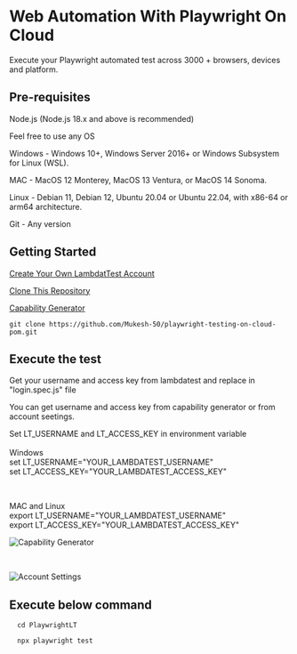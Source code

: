 
# Web Automation With Playwright On Cloud

Execute your Playwright automated test across 3000 + browsers, devices and platform.



## Pre-requisites

 Node.js  (Node.js 18.x and above is recommended) 

 Feel free to use any OS

 Windows - Windows 10+, Windows Server 2016+ or Windows Subsystem for Linux (WSL).

 MAC - MacOS 12 Monterey, MacOS 13 Ventura, or MacOS 14 Sonoma.

 Linux - Debian 11, Debian 12, Ubuntu 20.04 or Ubuntu 22.04, with x86-64 or arm64  architecture.

 Git - Any version


## Getting Started

[Create Your Own LambdatTest Account](https://accounts.lambdatest.com/register?utm_source=YouTube&utm_medium=Organic&utm_campaign=Oct30&utm_term=mo&utm_content=LT_Sign_Up)

[Clone This Repository](https://github.com/Mukesh-50/playwright-testing-on-cloud-pom.git)

[Capability Generator](https://www.lambdatest.com/capabilities-generator/)

```
git clone https://github.com/Mukesh-50/playwright-testing-on-cloud-pom.git
```



## Execute the test

Get your username and access key from lambdatest and replace in "login.spec.js" file

You can get username and access key from capability generator or from account seetings.

Set LT_USERNAME and LT_ACCESS_KEY in environment variable </br></br>
Windows</br>
set LT_USERNAME="YOUR_LAMBDATEST_USERNAME"</br>
set LT_ACCESS_KEY="YOUR_LAMBDATEST_ACCESS_KEY" 

</br>

MAC and Linux </br>
export LT_USERNAME="YOUR_LAMBDATEST_USERNAME" </br>
export LT_ACCESS_KEY="YOUR_LAMBDATEST_ACCESS_KEY" </br>


![Capability Generator](https://github.com/Mukesh-50/automation-testing-on-cloud-demo/assets/7221229/781aabaa-67eb-4b12-b0f8-f16bc9748d73)

<br>


![Account Settings](https://github.com/Mukesh-50/automation-testing-on-cloud-demo/assets/7221229/52e18133-6b0a-4a79-a754-58da2e2b7087)


## Execute below command

```
  cd PlaywrightLT

  npx playwright test
```

